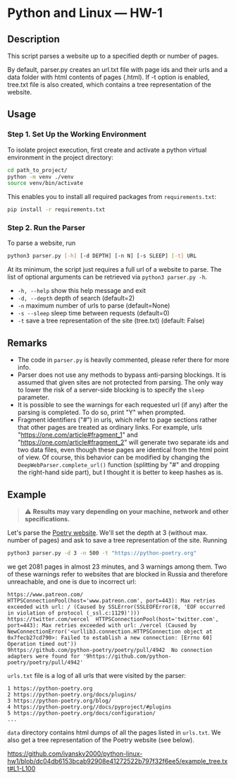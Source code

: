 # Python and Linux &mdash; HW-1

## Description
This script parses a website up to a specified depth or number of pages.

By default, parser.py creates an url.txt file with page ids and their urls
and a data folder with html contents of pages (<page id>.html). If -t option is enabled, tree.txt file is also created,
which contains a tree representation of the website.

## Usage
### Step 1. Set Up the Working Environment
To isolate project execution, first create and activate a python virtual environment in the project directory:
``` bash
cd path_to_project/
python -m venv ./venv
source venv/bin/activate 
```

This enables you to install all required packages from `requirements.txt`:
``` bash
pip install -r requirements.txt
```

### Step 2. Run the Parser
To parse a website, run 
``` bash
python3 parser.py [-h] [-d DEPTH] [-n N] [-s SLEEP] [-t] URL
```
At its minimum, the script just requires a full url of a website to parse. The list of optional arguments can be retrieved via `python3 parser.py -h`. 
-  `-h, --help` show this help message and exit
-  `-d, --depth` depth of search (default=2)
-  `-n` maximum number of urls to parse (default=None)
-  `-s --sleep` sleep time between requests (default=0)
-  `-t` save a tree representation of the site (tree.txt) (default: False)

## Remarks
- The code in `parser.py` is heavily commented, please refer there for more info.
- Parser does not use any methods to bypass anti-parsing blockings. It is assumed that given sites are not protected from parsing. The only way to lower the risk of a server-side blocking is to specify the `sleep` parameter.
- It is possible to see the warnings for each requested url (if any) after the parsing is completed. To do so, print "Y" when prompted.
- Fragment identifiers ("#") in urls, which refer to page sections rather that other pages are treated as ordinary links. For example, urls "https://one.com/article#fragment_1" and "https://one.com/article#fragment_2" will generate two separate ids and two data files, even though these pages are identical from the html point of view. Of course, this behavior can be modified by changing the `DeepWebParser.complete_url()` function (splitting by "#" and dropping the right-hand side part), but I thought it is better to keep hashes as is.

## Example
> :warning: **Results may vary depending on your machine, network and other specifications.**

Let's parse the [Poetry website](https://python-poetry.org). We'll set the depth at 3 (without max. number of pages) and ask to save a tree representation of the site. Running
``` bash
python3 parser.py -d 3 -n 500 -t "https://python-poetry.org"
```
we get 2081 pages in almost 23 minutes, and 3 warnings among them. Two of these warnings refer to websites that are blocked in Russia and therefore unreachable, and one is due to incorrect url:
```
https://www.patreon.com/	HTTPSConnectionPool(host='www.patreon.com', port=443): Max retries exceeded with url: / (Caused by SSLError(SSLEOFError(8, 'EOF occurred in violation of protocol (_ssl.c:1129)')))
https://twitter.com/vercel	HTTPSConnectionPool(host='twitter.com', port=443): Max retries exceeded with url: /vercel (Caused by NewConnectionError('<urllib3.connection.HTTPSConnection object at 0x7fecb27cd790>: Failed to establish a new connection: [Errno 60] Operation timed out'))
9https://github.com/python-poetry/poetry/pull/4942	No connection adapters were found for '9https://github.com/python-poetry/poetry/pull/4942'
```

`urls.txt` file is a log of all urls that were visited by the parser:
```
1 https://python-poetry.org
2 https://python-poetry.org/docs/plugins/
3 https://python-poetry.org/blog/
4 https://python-poetry.org//docs/pyproject/#plugins
5 https://python-poetry.org/docs/configuration/
...
```

`data` directory contains html dumps of all the pages listed in `urls.txt`. We also get a tree representation of the Poetry website (see below).

https://github.com/ivanskv2000/python-linux-hw1/blob/dc04db6153bcab92908e41272522b797f32f6ee5/example_tree.txt#L1-L100


 
